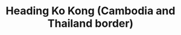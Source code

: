 ---
title: Heading Ko Kong (Cambodia and Thailand border)
category: blog
lat: 11.13421
lng: 103.77054
image: https://s3-us-west-2.amazonaws.com/travels2013/2014-01-24 19:19:48 PST.jpg
observation: 20140124191948PST
---